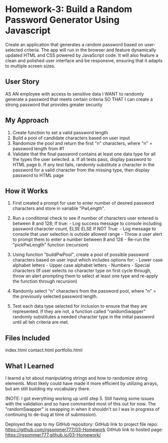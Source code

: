 # Homework-3: Build a Random Password Generator Using Javascript
Create an application that generates a random password based on user-selected criteria. The app will run in the browser and feature dynamically updated HTML and CSS powered by JavaScript code. It will also feature a clean and polished user interface and be responsive, ensuring that it adapts to multiple screen sizes.

## User Story
AS AN employee with access to sensitive data
I WANT to randomly generate a password that meets certain criteria
SO THAT I can create a strong password that provides greater security

## My Approach
1. Create function to set a valid password length
2. Build a pool of candidate characters based on user input
3. Randomize the pool and return the first "n" characters, where "n" = password length from #1
4. Validate that the final password contains at least one data type for all the types the user selected.
    a. If all tests pass, display password to HTML page
    b. If any test fails, randomly substitute a character in the password for a valid character from the missing type, then display password to HTML page

## How it Works
1. First created a prompt for user to enter number of desired password characters and store in variable "PwLength".

2. Run a conditional check to see if number of characters user entered is between 8 and 128;
    If true:
        - Log success message to console including password character count, ELSE
    ELSE If NOT True:
        - Log message to console that user selection is outside allowed range
        - Throw a user alert to prompt them to enter a number between 8 and 128
        - Re-run the "pickPwLength" function (recursion)

3. Using function "buildPwPool", create a pool of possible password characters based on user input which includes options for:
        - Lower case alphabet letters
        - Upper case alphabet letters
        - Numbers
        - Special characters
    (If user selects no character type on first cycle through, throw an alert prompting them to select at least one type and re-apply the function through recursion)

4. Randomly select "n" characters from the password pool, where "n" = the previously selected password length.

5. Test each data type selected for inclusion to ensure that they are represented. If they are not, a function called "randomSwapper" randomly substitutes a needed character type in the initial password until all teh criteria are met. 

## Files Included

index.html
contact.html
portfolio.html

## What I Learned
I learnd a lot about manipulating strings and how to randomize string elements. Most likely could have made it more efficient by utilizing arrays, but am still building my vocabulary there.

(NOTE: I got everything working up until step 5. Still having some issues with the validation and so have commented most of this out for now. The "randomSwapper" is swapping in when it shouldn't so I was in progress of continuing to de-bug at time of submission).

Deployed the app to my GitHub repository:
GitHub link to project file repo: https://github.com/rgsommer777/03-Homework
GitHub link to hosted page: https://rgsommer777.github.io/03-Homework/
  
